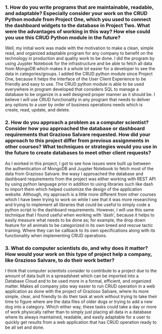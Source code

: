 ### 1. How do you write programs that are maintainable, readable, and adaptable? Especially consider your work on the CRUD Python module from Project One, which you used to connect the dashboard widgets to the database in Project Two. What were the advantages of working in this way? How else could you use this CRUD Python module in the future?

Well, my initial work was made with the motivation to make a clean, simple read, and organized adaptable program for any company to benefit on the technology in production and quality work to be done. I did the program by using Juypter Notebook for the infrastructure and be able to fetch all data from MongoDB which makes it a whole lot easier for a developer to see the data in categories/groups. I added the CRUD python module since Project One, because it helps the interface of the User Client Experience to be friendly and easy to use. The CRUD python module is able to be used everywhere in program developed that considers SQL to manage a database to be organize in a well designed proper manner as it should be. I believe I will use CRUD functionality in any program that needs to deliver any options to a user by order of business operations needs which is create, read, update, and delete. 

### 2. How do you approach a problem as a computer scientist? Consider how you approached the database or dashboard requirements that Grazioso Salvare requested. How did your approach to this project differ from previous assignments in other courses? What techniques or strategies would you use in the future to create databases to meet other client requests?

As I worked in this project, I got to see how issues were built up between the authentication of MongoDB and Juypter Notebook to fetch most of the data from Grazioso Salvare. the wasy I approached the database and dashboard requirements from the project was either working with REST API by using python language prior in addition to using libraries such like dash to import them which helped customize the design of the application website. Although, my approach is a little more different from other courses which I have been trying to work on while I see that it was more researching and trying to implement all libraries that could be useful to simply code a python script to the dashboard requirements. However, I will use this same technique that I found useful when working with 'dash', because it helps to easily measure what needs to be done as; for example, the drop down feature for all animals to be categorized in its own breed and rescue tactic training. Where they can be callback to its own specifications along with its functionality when implementing CRUD operations.  

### 3. What do computer scientists do, and why does it matter? How would your work on this type of project help a company, like Grazioso Salvare, to do their work better?

I think that computer scientists consider to contribute to a project due to the amount of data built in a spreadsheet which can be imported into a Database Cloud and to be used more in a formal, efficient, and organized matter. Makes all company jobs way easier to run CRUD operation in a web application as done with the project of Grazioso Salvare, where its more simple, clear, and friendly to do their task at work without trying to take their time to figure where are the data files of older dogs or trying to add a new dog into a category. Which either way, these tasks could take a day or more of work physically rather than to simply just placing all data in a database where its always maintained, readable, and easily adaptable for a user to quickly get results from a web application that has CRUD operation ready to be all set and done.
